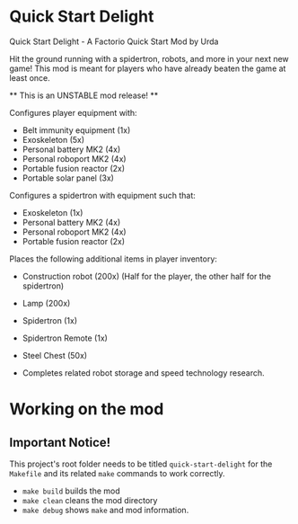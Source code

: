 # Quick Start Delight

Quick Start Delight - A Factorio Quick Start Mod by Urda

Hit the ground running with a spidertron, robots, and more in your next new game!
This mod is meant for players who have already beaten the game at least once.

** This is an UNSTABLE mod release! **

Configures player equipment with:

- Belt immunity equipment (1x)
- Exoskeleton (5x)
- Personal battery MK2 (4x)
- Personal roboport MK2 (4x)
- Portable fusion reactor (2x)
- Portable solar panel (3x)

Configures a spidertron with equipment such that:

- Exoskeleton (1x)
- Personal battery MK2 (4x)
- Personal roboport MK2 (4x)
- Portable fusion reactor (2x)

Places the following additional items in player inventory:

- Construction robot (200x) (Half for the player, the other half for the spidertron)
- Lamp (200x)
- Spidertron (1x)
- Spidertron Remote (1x)
- Steel Chest (50x)

- Completes related robot storage and speed technology research.

# Working on the mod

## Important Notice!

This project's root folder needs to be titled `quick-start-delight` for the
`Makefile` and its related `make` commands to work correctly.

- `make build` builds the mod
- `make clean` cleans the mod directory
- `make debug` shows `make` and mod information.
